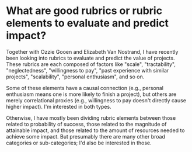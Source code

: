 What are good rubrics or rubric elements to evaluate and predict impact?
==============

Together with Ozzie Gooen and Elizabeth Van Nostrand, I have recently been looking into rubrics to evaluate and predict the value of projects. These rubrics are each composed of factors like "scale", "tractability", "neglectedness", "willingness to pay", "past experience with similar projects", "scalability", "personal enthusiasm", and so on.

Some of these elements have a causal connection (e.g., personal enthusiasm means one is more likely to finish a project), but others are merely correlational proxies (e.g., willingness to pay doesn't directly cause higher impact). I'm interested in both types.

Otherwise, I have mostly been dividing rubric elements between those related to probability of success, those related to the magnitude of attainable impact, and those related to the amount of resources needed to achieve some impact. But presumably there are many other broad categories or sub-categories; I'd also be interested in those.